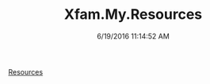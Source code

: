 ﻿---
title: Xfam.My.Resources
date: 6/19/2016 11:14:52 AM
---

[Resources](T-Xfam.My.Resources.Resources.html)
